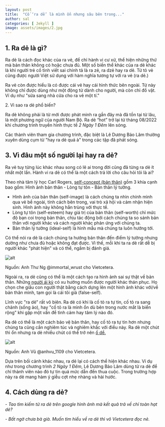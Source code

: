 ```yaml
---
layout: post
title:  "Cố ‘ra dẻ’ là mình ổn nhưng sâu bên trong..."
author: sal
categories: [ Jekyll ]
image: assets/images/2.jpg
---
```

## 1\. Ra dẻ là gì?

Ra dẻ là cách đọc khác của ra vẻ, để chỉ hành vi cư xử, thể hiện những thứ mà bản thân không có hoặc chưa đủ. Một số biến thể khác của ra dẻ khác là khi người trẻ cố tình viết sai chính tả là ra zẻ, ra dzẻ hay ra dẽ. Từ tỏ vẻ cũng được người Việt sử dụng với hàm nghĩa tương tự với ra vẻ (ra dẻ.)

Ra vẻ còn được hiểu là có được cái vẻ hay cái hình thức bên ngoài. Từ này không chỉ được dùng như một động từ dành cho người, mà còn chỉ đồ vật. Ví dụ như "sửa sang nhà cửa cho ra vẻ một tí."

2\. Vì sao ra dẻ phổ biến?

Ra dẻ không phải là từ mới được phát minh ra gần đây mà đã tồn tại từ lâu, là một phương ngữ của người Nam Bộ. Ra dẻ “hot” trở lại từ tháng 08/2022 khi chương trình truyền hình thực tế _2 Ngày 1 Đêm_ lên sóng.

Các thành viên tham gia chương trình, đặc biệt là Lê Dương Bảo Lâm thường xuyên dùng cụm từ "hay ra dẻ quá à" trong các tập đã phát sóng.

## 3\. Vì đâu một số người lại hay ra dẻ?

Ra vẻ tuy từng lúc khác nhau song có lẽ ai trong đời cũng đã từng ra dẻ ít nhất một lần. Hành vi ra dẻ có thể là một cách trả lời cho câu hỏi tôi là ai?

Theo nhà tâm lý học Carl Rogers, [self-concept (bản thân)](https://vietcetera.com/vn/self-concept-loi-giai-cho-cau-hoi-toi-la-ai-theo-tam-ly-hoc) gồm 3 khía cạnh bao gồm: Hình ảnh bản thân - Lòng tự tôn - Bản thân lý tưởng.

-   Hình ảnh của bản thân (self-image) là cách chúng ta nhìn chính mình qua vẻ bề ngoài, tính cách bên trong, vai trò xã hội và cảm nhận hiện sinh. Hình ảnh này không hẳn trùng với thực tế.
-   Lòng tự tôn (self-esteem) hay giá trị của bản thân (self-worth) chỉ mức độ bạn coi trọng bản thân, chịu tác động bởi cách chúng ta so sánh bản thân với người khác và cách người khác phản ứng với chúng ta.
-   Bản thân lý tưởng (ideal-self) là hình mẫu mà chúng ta luôn hướng tới.

Có thể nói ra dẻ là cách chúng ta hướng bản thân đến điểm lý tưởng nhưng dường như chưa đủ hoặc không đạt được. Vì thế, mỗi khi ta ra dẻ rất dễ bị người khác "phát hiện" và có thể, ngầm bị đánh giá.

  ![alt](https://img.vietcetera.com/uploads/images/08-sep-2022/intext01-2-768x498.jpeg "alt")

Nguồn: Anh Thư Ng @immortal\_wrust cho Vietcetera.

Ngoài ra, ra dẻ cũng có thể là một cách tạo ra hình ảnh sai sự thật về bản thân. Những [người ái kỷ](https://vietcetera.com/vn/ai-ky-la-gi-7-dau-hieu-cua-nguoi-ai-ky) có xu hướng muốn được người khác thán phục. Họ chọn che giấu con người thật bằng cách dựng lên một hình ảnh khác với/về bản thân mình, tạm gọi là cái tôi giả (false-self).

Lĩnh vực "ra dẻ" rất vô biên. Ra dẻ có khi là cố tỏ ra tự tin, cố tỏ ra sang chảnh (sống ảo), hay "cố tỏ ra là mình ổn dù bên trong nước mắt là biển rộng" khi gặp một vấn đề tình cảm hay tâm lý nào đó.

Ra dẻ có thể là một cách bảo vệ bản thân, hay cố tỏ ra tự tin hơn nhưng chúng ta cũng cần nghiêm túc và nghiêm khắc với điều này. Ra dẻ một chút thì ổn nhưng ra dẻ nhiều chút có thể trở nên [ố dề.](https://vietcetera.com/vn/o-de-co-phai-la-oh-yeah-khong-ma-ai-cung-noi)

  ![alt](https://img.vietcetera.com/uploads/images/08-sep-2022/ai-ky-1-768x640.jpeg "alt")

Nguồn: Anh Vũ @anhvu\_1109 cho Vietcetera.

Dựa trên bối cảnh khác nhau, ra dẻ lại có cách thể hiện khác nhau. Ví dụ như trong chương trình _2 Ngày 1 Đêm_, Lê Dương Bảo Lâm dùng từ ra dẻ để chỉ thành viên nào đó tự tin quá mức dẫn đến thua cuộc. Trong trường hợp này ra dẻ mang hàm ý giễu cợt nhẹ nhàng và hài hước.

## 4\. Cách dùng ra dẻ?

_\- Tao tìm kiếm từ ra dẻ trên google hình ảnh mà kết quả trả về chỉ toàn hạt dẻ?_

_\- Bất ngờ chưa bà già. Muốn tìm hiểu về ra dẻ thì vô Vietcetera đọc nè._